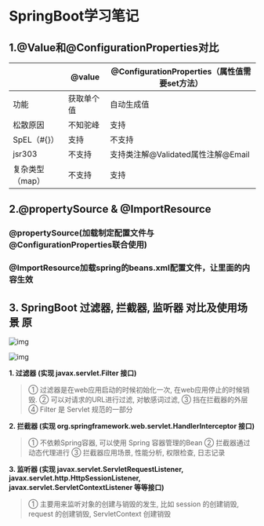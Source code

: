 # SpringBoot学习笔记

## 1.@Value和@ConfigurationProperties对比

|                 | @value     | @ConfigurationProperties（属性值需要set方法） |
| --------------- | ---------- | --------------------------------------------- |
| 功能            | 获取单个值 | 自动生成值                                    |
| 松散原因        | 不知驼峰   | 支持                                          |
| SpEL（#{}）     | 支持       | 不支持                                        |
| jsr303          | 不支持     | 支持类注解@Validated属性注解@Email            |
| 复杂类型（map） | 不支持     | 支持                                          |

## 2.@propertySource &  @ImportResource

### @propertySource(加载制定配置文件与@ConfigurationProperties联合使用)

### @ImportResource加载spring的beans.xml配置文件，让里面的内容生效



## 3. SpringBoot 过滤器, 拦截器, 监听器 对比及使用场景 原

![img](https://oscimg.oschina.net/oscnet/03c84353cbcfc57dddf7714cba62cfed662.jpg)





![img](https://oscimg.oschina.net/oscnet/1090617-20180515204018593-1889287518.png)

**1. 过滤器 (实现 javax.servlet.Filter 接口)**

>  ① 过滤器是在web应用启动的时候初始化一次, 在web应用停止的时候销毁. ② 可以对请求的URL进行过滤, 对敏感词过滤,  ③ 挡在拦截器的外层 ④ Filter 是 Servlet 规范的一部分 

**2. 拦截器 (实现 org.springframework.web.servlet.HandlerInterceptor 接口)**

>  ① 不依赖Spring容器, 可以使用 Spring 容器管理的Bean ② 拦截器通过动态代理进行 ③ 拦截器应用场景, 性能分析, 权限检查, 日志记录 

**3. 监听器 (实现 javax.servlet.ServletRequestListener, javax.servlet.http.HttpSessionListener, javax.servlet.ServletContextListener 等等接口)**

>  ① 主要用来监听对象的创建与销毁的发生, 比如 session 的创建销毁, request 的创建销毁, ServletContext 创建销毁 